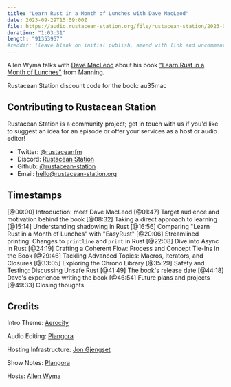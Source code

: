```yaml
---
title: "Learn Rust in a Month of Lunches with Dave MacLeod"
date: 2023-09-29T15:59:00Z
file: https://audio.rustacean-station.org/file/rustacean-station/2023-09-29-dave-macleod.mp3
duration: "1:03:31"
length: "91353957"
#reddit: (leave blank on initial publish, amend with link and uncomment this line after Reddit thread has been posted)
---
```


Allen Wyma talks with [Dave MacLeod](https://github.com/Dhghomon) about his book ["Learn Rust in a Month of Lunches"](http://mng.bz/OxOO) from Manning.

Rustacean Station discount code for the book: au35mac

## Contributing to Rustacean Station

Rustacean Station is a community project; get in touch with us if you'd like to suggest an idea for an episode or offer your services as a host or audio editor!

- Twitter: [@rustaceanfm](https://twitter.com/rustaceanfm)
- Discord: [Rustacean Station](https://discord.gg/cHc3Gyc)
- Github: [@rustacean-station](https://github.com/rustacean-station/)
- Email: [hello@rustacean-station.org](mailto:hello@rustacean-station.org)

## Timestamps
[@00:00] Introduction: meet Dave MacLeod
[@01:47] Target audience and motivation behind the book
[@08:32] Taking a direct approach to learning
[@15:14] Understanding shadowing in Rust
[@16:56] Comparing "Learn Rust in a Month of Lunches" with "EasyRust"
[@20:06] Streamlined printing: Changes to `printline` and `print` in Rust
[@22:08] Dive into Async in Rust
[@24:19] Crafting a Coherent Flow: Process and Concept Tie-Ins in the Book
[@29:46] Tackling Advanced Topics: Macros, Iterators, and Closures
[@33:05] Exploring the Chrono Library
[@35:29] Safety and Testing: Discussing Unsafe Rust
[@41:49] The book's release date
[@44:18] Dave's experience writing the book
[@46:54] Future plans and projects
[@49:33] Closing thoughts

## Credits

Intro Theme: [Aerocity](https://twitter.com/AerocityMusic)

Audio Editing: [Plangora](https://twitter.com/plangora)

Hosting Infrastructure: [Jon Gjengset](https://twitter.com/jonhoo/)

Show Notes: [Plangora](https://twitter.com/plangora)

Hosts: [Allen Wyma](https://twitter.com/allenwyma)

